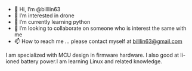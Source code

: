 - 👋 Hi, I’m @billlin63
- 👀 I’m interested in drone
- 🌱 I’m currently learning python
- 💞️ I’m looking to collaborate on someone who is interest the same with me
- 📫 How to reach me ... please contact myself at billlin63@gmail.com

<!---
billlin63/billlin63 is a ✨ special ✨ repository because its `README.md` (this file) appears on your GitHub profile.
You can click the Preview link to take a look at your changes.
---> I am specialized with MCU design in firmware hardware. I also good at li-ioned battery power.I am learning Linux and related knowledge.  
